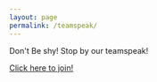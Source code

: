 ```yaml
---
layout: page
permalink: /teamspeak/
---
```


Don't Be shy! Stop by our teamspeak!

[Click here to join!](ts3server://frontrunnersunited.com:9987)
